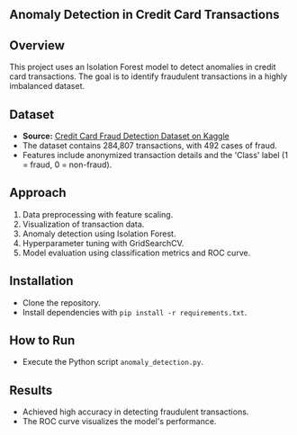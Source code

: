 ## Anomaly Detection in Credit Card Transactions

## Overview
This project uses an Isolation Forest model to detect anomalies in credit card transactions. The goal is to identify fraudulent transactions in a highly imbalanced dataset.

## Dataset
- **Source:** [Credit Card Fraud Detection Dataset on Kaggle](https://www.kaggle.com/datasets/mlg-ulb/creditcardfraud)
- The dataset contains 284,807 transactions, with 492 cases of fraud.
- Features include anonymized transaction details and the 'Class' label (1 = fraud, 0 = non-fraud).

## Approach
1. Data preprocessing with feature scaling.
2. Visualization of transaction data.
3. Anomaly detection using Isolation Forest.
4. Hyperparameter tuning with GridSearchCV.
5. Model evaluation using classification metrics and ROC curve.

## Installation
- Clone the repository.
- Install dependencies with `pip install -r requirements.txt`.

## How to Run
- Execute the Python script `anomaly_detection.py`.

## Results
- Achieved high accuracy in detecting fraudulent transactions.
- The ROC curve visualizes the model's performance.
